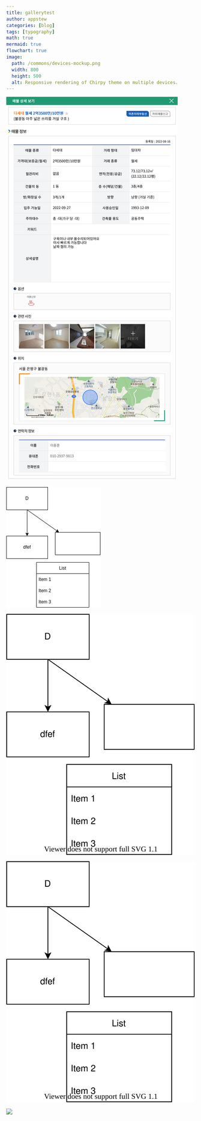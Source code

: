 ```yaml
---
title: gallerytest
author: appstew
categories: [blog]
tags: [typography]
math: true
mermaid: true
flowchart: true
image:
  path: /commons/devices-mockup.png
  width: 800
  height: 500
  alt: Responsive rendering of Chirpy theme on multiple devices.
---
```


![](/_posts/new_start/house/36.png)

![](../../../Excalidraw/test.png)

![](../../../Excalidraw/test.svg)

![](../../../Excalidraw/test.drawio.svg)

![](https://mmistakes.github.io/minimal-mistakes/assets/images/unsplash-gallery-image-3.jpg)

